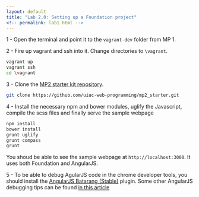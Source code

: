 ```yaml
---
layout: default
title: "Lab 2.0: Setting up a Foundation project"
<!-- permalink: lab1.html -->
---
```


1 - Open the terminal and point it to the `vagrant-dev` folder from MP 1.

2 - Fire up vagrant and ssh into it. Change directories to `\vagrant`.

```bash 
vagrant up
vagrant ssh
cd \vagrant
```

3 -  Clone the [MP2 starter kit repository](https://github.com/uiuc-web-programming/mp2_starter.git).
```bash 
git clone https://github.com/uiuc-web-programming/mp2_starter.git
```

4 - Install the necessary npm and bower modules, uglify the Javascript, compile the scss files and finally serve the sample webpage
```bash
npm install
bower install
grunt uglify
grunt compass
grunt
```

You shoud be able to see the sample webpage at `http://localhost:3000`. It uses both Foundation and AngularJS.

5 - To be able to debug AgularJS code in the chrome developer tools, you should install the [AngularJS Batarang (Stable)](https://chrome.google.com/webstore/detail/angularjs-batarang-stable/niopocochgahfkiccpjmmpchncjoapek) plugin. Some other AngularJS debugging tips can be found [in this article](http://ionicframework.com/blog/angularjs-console/)
